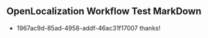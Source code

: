 ## OpenLocalization Workflow Test MarkDown
* 1967ac9d-85ad-4958-addf-46ac31f17007 thanks!

<!--HONumber=Jul16_HO4-->


